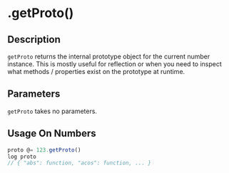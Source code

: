 # .getProto()

## Description

`getProto` returns the internal prototype object for the current number instance. This is mostly useful for reflection or when you need to inspect what methods / properties exist on the prototype at runtime.

## Parameters

`getProto` takes no parameters.

## Usage On Numbers

```javascript
proto @= 123.getProto()
log proto
// { "abs": function, "acos": function, ... }
```
